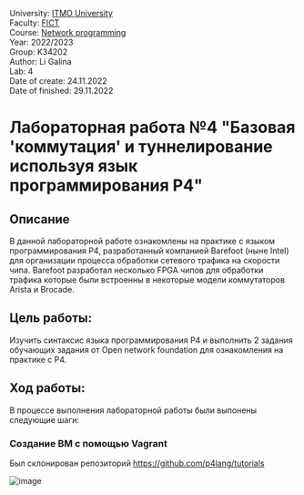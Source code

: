 University: [ITMO University](https://itmo.ru/ru/) <br/>
Faculty: [FICT](https://fict.itmo.ru) <br/>
Course: [Network programming](https://github.com/itmo-ict-faculty/network-programming) <br/>
Year: 2022/2023 <br/>
Group: K34202 <br/>
Author: Li Galina <br/>
Lab: 4 <br/>
Date of create: 24.11.2022 <br/>
Date of finished: 29.11.2022 <br/>

# Лабораторная работа №4 "Базовая 'коммутация' и туннелирование используя язык программирования P4"

## Описание
   В данной лабораторной работе ознакомлены на практике с языком программирования P4, разработанный компанией Barefoot (ныне Intel) для организации процесса обработки сетевого трафика на скорости чипа. Barefoot разработал несколько FPGA чипов для обработки трафика которые были встроенны в некоторые модели коммутаторов Arista и Brocade.
   
## Цель работы:
   Изучить синтаксис языка программирования P4 и выполнить 2 задания обучающих задания от Open network foundation для ознакомления на практике с P4.

## Ход работы:
   В процессе выполнения лабораторной работы были выпонены следующие шаги:
   
   ### Создание ВМ с помощью Vagrant ###
   Был склонирован репозиторий https://github.com/p4lang/tutorials
   
   ![image](https://user-images.githubusercontent.com/58363643/203720593-62110b3a-027b-48e1-9bf6-d10092b818bd.png)

  
